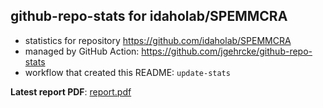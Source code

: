 ## github-repo-stats for idaholab/SPEMMCRA

- statistics for repository https://github.com/idaholab/SPEMMCRA
- managed by GitHub Action: https://github.com/jgehrcke/github-repo-stats
- workflow that created this README: `update-stats`

**Latest report PDF**: [report.pdf](https://github.com/idaholab/repository-statistics/raw/main/idaholab/SPEMMCRA/latest-report/report.pdf)

